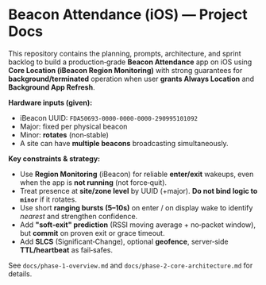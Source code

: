 # Beacon Attendance (iOS) — Project Docs

This repository contains the planning, prompts, architecture, and sprint backlog to build a production‑grade **Beacon Attendance** app on iOS using **Core Location (iBeacon Region Monitoring)** with strong guarantees for **background/terminated** operation when user **grants Always Location** and **Background App Refresh**.

**Hardware inputs (given):**
- iBeacon UUID: `FDA50693-0000-0000-0000-290995101092`
- Major: fixed per physical beacon
- Minor: **rotates** (non‑stable)
- A site can have **multiple beacons** broadcasting simultaneously.

**Key constraints & strategy:**
- Use **Region Monitoring** (iBeacon) for reliable **enter/exit** wakeups, even when the app is **not running** (not force‑quit).
- Treat presence at **site/zone level** by UUID (+major). **Do not bind logic to `minor`** if it rotates.
- Use short **ranging bursts (5–10s)** on enter / on display wake to identify *nearest* and strengthen confidence.
- Add **"soft‑exit" prediction** (RSSI moving average + no‑packet window), but **commit** on proven exit or grace timeout.
- Add **SLCS** (Significant‑Change), optional **geofence**, server‑side **TTL/heartbeat** as fail‑safes.

See `docs/phase-1-overview.md` and `docs/phase-2-core-architecture.md` for details.
